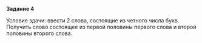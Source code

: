 **Задание 4**

Условие здачи: ввести 2 слова, состоящие из четного числа букв. Получить слово состоящее из первой половины
первого слова и второй половины второго слова.